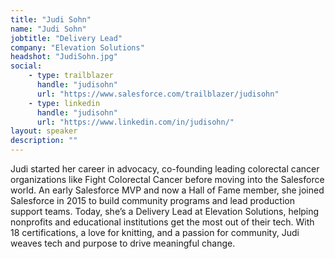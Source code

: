 ```yaml
---
title: "Judi Sohn"
name: "Judi Sohn"
jobtitle: "Delivery Lead"
company: "Elevation Solutions"
headshot: "JudiSohn.jpg"
social:
    - type: trailblazer
      handle: "judisohn"
      url: "https://www.salesforce.com/trailblazer/judisohn"
    - type: linkedin
      handle: "judisohn"
      url: "https://www.linkedin.com/in/judisohn/"
layout: speaker
description: ""
---
```


Judi started her career in advocacy, co-founding leading colorectal cancer organizations like Fight Colorectal Cancer before moving into the Salesforce world. An early Salesforce MVP and now a Hall of Fame member, she joined Salesforce in 2015 to build community programs and lead production support teams. Today, she’s a Delivery Lead at Elevation Solutions, helping nonprofits and educational institutions get the most out of their tech. With 18 certifications, a love for knitting, and a passion for community, Judi weaves tech and purpose to drive meaningful change.